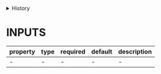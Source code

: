 <details>
<summary>History</summary>

| Version | Change                                            |
| ------- | ------------------------------------------------- |
| 1.x.0   | 新增构件 `container-config.resource-pool-popover` |

</details>

# INPUTS

| property | type | required | default | description |
| -------- | ---- | -------- | ------- | ----------- |
| -        | -    | -        | -       | -           |

<!-- uncomment this block when applicable.
# EVENTS

| type | detail | description |
| ---- | ------ | ----------- |
| -    | -      | -           |
-->

<!-- uncomment this block when applicable.
# METHODS

| name | params | description |
| ---- | ------ | ----------- |
| -    | -      | -           |
-->
